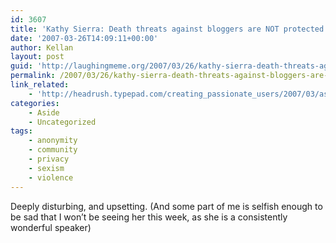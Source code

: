 ```yaml
---
id: 3607
title: 'Kathy Sierra: Death threats against bloggers are NOT protected speech'
date: '2007-03-26T14:09:11+00:00'
author: Kellan
layout: post
guid: 'http://laughingmeme.org/2007/03/26/kathy-sierra-death-threats-against-bloggers-are-not-protected-speech/'
permalink: /2007/03/26/kathy-sierra-death-threats-against-bloggers-are-not-protected-speech/
link_related:
    - 'http://headrush.typepad.com/creating_passionate_users/2007/03/as_i_type_this_.html'
categories:
    - Aside
    - Uncategorized
tags:
    - anonymity
    - community
    - privacy
    - sexism
    - violence
---
```


Deeply disturbing, and upsetting. (And some part of me is selfish enough to be sad that I won’t be seeing her this week, as she is a consistently wonderful speaker)
